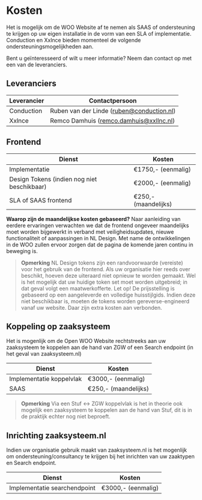 # Kosten

Het is mogelijk om de WOO Website af te nemen als SAAS of ondersteuning te krijgen op uw eigen installatie in de vorm van een SLA of implementatie. Conduction en Xxlnce bieden momenteel de volgende ondersteuningsmogelijkheden aan.

Bent u geïnteresseerd of wilt u meer informatie? Neem dan contact op met een van de leveranciers.

## Leveranciers
| Leverancier | Contactpersoon                           |
|-------------|------------------------------------------|
| Conduction  | Ruben van der Linde (ruben@conduction.nl)|
| Xxlnce      | Remco Damhuis (remco.damhuis@xxllnc.nl)  |

## Frontend
| Dienst                                         | Kosten                 |
|------------------------------------------------|------------------------|
| Implementatie                                  | €1750,- (eenmalig)     |
| Design Tokens (indien nog niet beschikbaar)    | €2000,- (eenmalig)     |
| SLA of SAAS frontend                           | €250,- (maandelijks)   |

**Waarop zijn de maandelijkse kosten gebaseerd?**
Naar aanleiding van eerdere ervaringen verwachten we dat de frontend ongeveer maandelijks moet worden bijgewerkt in verband met veiligheidsupdates, nieuwe functionaliteit of aanpassingen in NL Design. Met name de ontwikkelingen in de WOO zullen ervoor zorgen dat de pagina de komende jaren continu in beweging is.

> **Opmerking**
> NL Design tokens zijn een randvoorwaarde (vereiste) voor het gebruik van de frontend. Als uw organisatie hier reeds over beschikt, hoeven deze uiteraard niet opnieuw te worden gemaakt. Wel is het mogelijk dat uw huidige token set moet worden uitgebreid; in dat geval volgt een maatwerkofferte. Let op! De prijsstelling is gebaseerd op een aangeleverde en volledige huisstijlgids. Indien deze niet beschikbaar is, moeten de tokens worden gereverse-engineerd vanaf uw website. Daar zijn extra kosten aan verbonden.

## Koppeling op zaaksysteem 
Het is mogenlijk om de Open WOO Website rechtstreeks aan uw zaaksysteem te koppelen aan de hand van ZGW of een Search endpoint (in het geval van zaaksysteem.nl)

| Dienst                                       | Kosten                 |
|----------------------------------------------|------------------------|
| Implementatie koppelvlak                     | €3000,- (eenmalig)     |
| SAAS                                         | €250,- (maandelijks)   |


> **Opmerking**
> Via een Stuf <-> ZGW koppelvlak is het in theorie ook mogelijk een zaaksysteem te koppelen aan de hand van Stuf, dit is in de praktijk echter nog niet beproeft.

## Inrichting zaaksysteem.nl
Indien uw organisatie gebruik maakt van zaaksysteem.nl is het mogenlijk om ondersteuning/consultancy te krijgen bij het inrichten van uw zaaktypen en Search endpoint.  

| Dienst                       | Kosten                 |
|------------------------------|------------------------|
| Implementatie searchendpoint | €3000,- (eenmalig)     |
